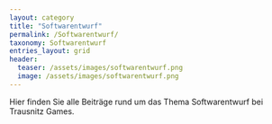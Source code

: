 ```yaml
---
layout: category
title: "Softwarentwurf"
permalink: /Softwarentwurf/
taxonomy: Softwarentwurf
entries_layout: grid
header:
  teaser: /assets/images/softwarentwurf.png
  image: /assets/images/softwarentwurf.png
---
```


Hier finden Sie alle Beiträge rund um das Thema Softwarentwurf bei Trausnitz Games.